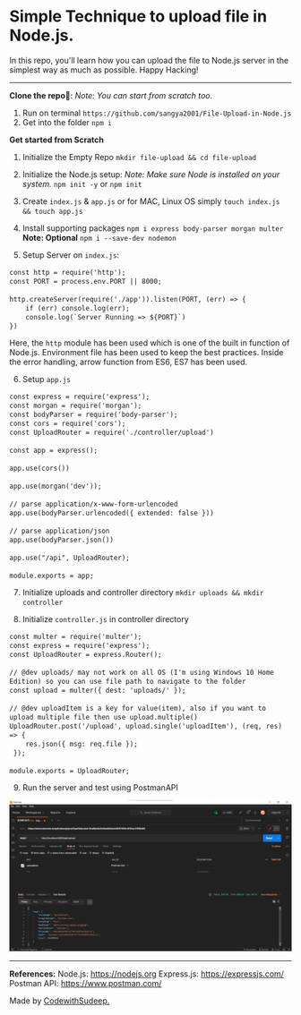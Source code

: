 <h1>Simple Technique to upload file in Node.js.</h1>

In this repo, you'll learn how you can upload the file to Node.js server in the simplest way as much as possible. Happy Hacking!

<hr/>

**Clone the repo**🚀: <i>Note: You can start from scratch
too.</i>

1. Run on terminal
   `https://github.com/sangya2001/File-Upload-in-Node.js`
2. Get into the folder
   `npm i`

**Get started from Scratch**

1. Initialize the Empty Repo
   `mkdir file-upload && cd file-upload`

2. Initialize the Node.js setup: <i>Note: Make sure Node is installed on your system.</i>
   `npm init -y` or `npm init`

3. Create `index.js` & `app.js` or for MAC, Linux OS simply `touch index.js && touch app.js`

4. Install supporting packages
   `npm i express body-parser morgan multer`
   **Note: Optional**
   `npm i --save-dev nodemon`

5. Setup Server on `index.js`:

```
const http = require('http');
const PORT = process.env.PORT || 8000;

http.createServer(require('./app')).listen(PORT, (err) => {
    if (err) console.log(err);
    console.log(`Server Running => ${PORT}`)
})
```

Here, the `http` module has been used which is one of the built in function of Node.js. Environment file has been used to keep the best practices. Inside the error handling, arrow function from ES6, ES7 has been used.

6. Setup `app.js`

```
const express = require('express');
const morgan = require('morgan');
const bodyParser = require('body-parser');
const cors = require('cors');
const UploadRouter = require('./controller/upload')

const app = express();

app.use(cors())

app.use(morgan('dev'));

// parse application/x-www-form-urlencoded
app.use(bodyParser.urlencoded({ extended: false }))

// parse application/json
app.use(bodyParser.json())

app.use("/api", UploadRouter);

module.exports = app;
```

7. Initialize uploads and controller directory
   `mkdir uploads && mkdir controller`

8. Initialize `controller.js` in controller directory

```
const multer = require('multer');
const express = require('express');
const UploadRouter = express.Router();

// @dev uploads/ may not work on all OS (I'm using Windows 10 Home Edition) so you can use file path to navigate to the folder
const upload = multer({ dest: 'uploads/' });

// @dev uploadItem is a key for value(item), also if you want to upload multiple file then use upload.multiple()
UploadRouter.post('/upload', upload.single('uploadItem'), (req, res) => {
    res.json({ msg: req.file });
 });

module.exports = UploadRouter;
```

9. Run the server and test using PostmanAPI
<img src="./uploads/test.png" alt="test image"/>

<hr/>

<b>References:</b>
Node.js: <a href="https://nodejs.org">https://nodejs.org</a>
Express.js: <a href="https://expressjs.com/">https://expressjs.com/</a>
Postman API: <a href="https://www.postman.com/">https://www.postman.com/</a>

Made by <a href="https://github.com/codewithsudeep">CodewithSudeep.</a>